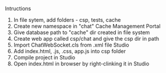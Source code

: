 Intructions

1. In file sytem, add folders - csp, tests, cache
2. Create new namespace in "chat" Cache Management Portal
3. Give database path to "cache" dir created in file system
4. Create web app called csp/chat and give the csp dir in path
5. Import ChatWebSocket.cls from .xml file Studio
6. Add index.html, .js, .css, app.js into csp folder
7. Compile project in Studio
8. Open index.html in browser by right-clinking it in Studio
